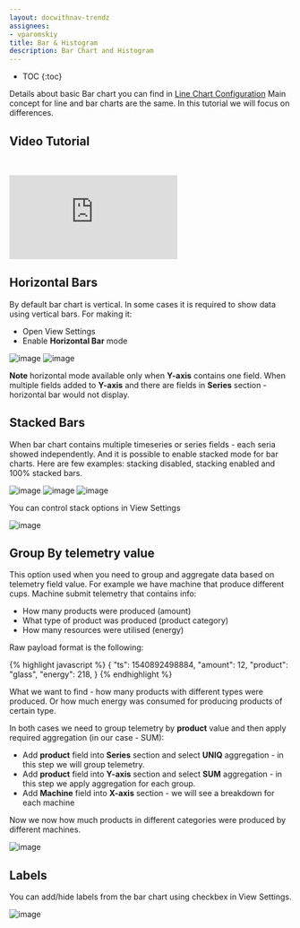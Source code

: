 ```yaml
---
layout: docwithnav-trendz
assignees:
- vparomskiy
title: Bar & Histogram
description: Bar Chart and Histogram
---
```


* TOC
{:toc}

Details about basic Bar chart you can find in [Line Chart Configuration](/docs/trendz/visualizations-line/)
Main concept for line and bar charts are the same. In this tutorial we will focus on differences.

## Video Tutorial

&nbsp; 
  
<div id="video">  
    <div id="video_wrapper">
        <iframe src="https://www.youtube.com/embed/Sc6vySTadCQ" frameborder="0" allowfullscreen></iframe>
    </div>
</div>

## Horizontal Bars

By default bar chart is vertical. In some cases it is required to show data using vertical bars. For making it:

* Open View Settings
* Enable **Horizontal Bar** mode

![image](/images/trendz/bar-horizontal.png)
![image](/images/trendz/bar-horizontal-conf.png)

**Note** horizontal mode available only when **Y-axis** contains one field. When multiple fields added to **Y-axis** and there are fields 
in **Series** section - horizontal bar would not display. 

## Stacked Bars

When bar chart contains multiple timeseries or series fields - each seria showed independently. And it is possible to enable 
stacked mode for bar charts. Here are few examples: stacking disabled, stacking enabled and 100% stacked bars. 

![image](/images/trendz/bar-stack-off.png)
![image](/images/trendz/bar-stack-onn.png)
![image](/images/trendz/bar-stack-100.png)

You can control stack options in View Settings

![image](/images/trendz/bar-stack-conf.png)

## Group By telemetry value

This option used when you need to group and aggregate data based on telemetry field value. 
For example we have machine that produce different cups. Machine submit telemetry that contains info:

* How many products were produced (amount)
* What type of product was produced (product category)
* How many resources were utilised (energy)

Raw payload format is the following:

{% highlight javascript %}
  {
    "ts": 1540892498884,
    "amount": 12,
    "product": "glass",
    "energy": 218,
  }
{% endhighlight %}

What we want to find - how many products with different types were produced. Or how much energy was consumed for producing products 
of certain type.

In both cases we need to group telemetry by **product** value and then apply required aggregation (in our case - SUM):

* Add **product** field into **Series** section and select **UNIQ** aggregation - in this step we will group telemetry.
* Add **product** field into **Y-axis** section and select **SUM** aggregation - in this step we apply aggregation for each group.
* Add **Machine** field into **X-axis** section - we will see a breakdown for each machine

Now we now how much products in different categories were produced by different machines.

![image](/images/trendz/bar-group-ts.png)

## Labels
You can add/hide labels from the bar chart using checkbex in View Settings. 

![image](/images/trendz/bar-labels.png)

